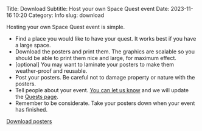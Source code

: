 Title: Download
Subtitle: Host your own Space Quest event
Date: 2023-11-16 10:20
Category: Info
slug: download

<p>Hosting your own Space Quest event is simple.</p>
<ul>
    <li>Find a place you would like to have your quest. It works best if you have a large space.</li>
    <li>Download the posters and print them. The graphics are scalable so you should be able to print them nice and large, for maximum effect.</li>
    <li>[optional] You may want to laminate your posters to make them weather-proof and reusable.</li>
    <li>Post your posters. Be careful not to damage property or nature with the posters.</li>
    <li>Tell people about your event. <a href="mailto:hello@spacequest.uk">You can let us know</a> and we will update the <a href="/quests/">Quests page</a>.</li>
    <li>Remember to be considerate. Take your posters down when your event has finished. </li>
</ul>
<a href="https://static.darkmattersheep.net/spacequest/spacequest-posters.pdf" class="button is-primary">Download posters</a>

